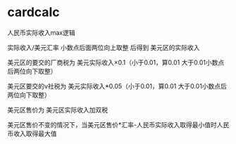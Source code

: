 # cardcalc
人民币实际收入max逻辑

实际收入/美元汇率 小数点后面两位向上取整 后得到 美元区的实际收入

美元区的要交的厂商税为 美元实际收入×0.1（小于0.01，算0.01 大于0.01小数点后两位向下取整）

美元区要交的v社税为 美元实际收入*0.05（小于0.01，算0.01 大于0.01小数点后两位向下取整）

美元区售价为 美元区实际收入加双税

美元区售价不变的情况下，当美元区售价*汇率-人民币实际收入取得最小值时人民币收入取得最大值

